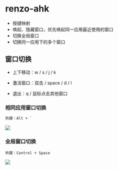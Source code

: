 # renzo-ahk

- 按键映射
- 唤起、隐藏窗口，优先唤起同一应用最近使用的窗口
- 切换全局窗口
- 切换同一应用下的多个窗口

## 窗口切换

- 上下移动：w / s / j / k 

- 激活窗口：双击 / space / d / l
- 退出：q / 鼠标点击其他窗口

### 相同应用窗口切换

```markdown
热键：Alt + `
```

![](https://i.loli.net/2021/09/12/1Y6Ogeu9S5ENZ8c.png)

### 全局窗口切换

```
热键：Control + Space
```

![](https://i.loli.net/2021/09/12/93oJwEpObCV6U5K.png)
